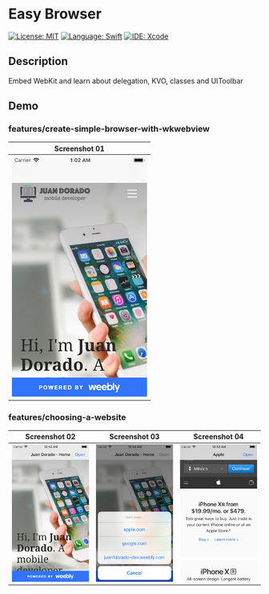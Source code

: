 # Easy Browser
[![License: MIT](https://img.shields.io/badge/License-MIT-yellow.svg)](https://opensource.org/licenses/MIT)
[![Language: Swift](https://img.shields.io/badge/Language-Swift-red.svg)](https://swift.org/blog/)
[![IDE: Xcode](https://img.shields.io/badge/IDE-Xcode%2010.2-blue.svg)](https://developer.apple.com/xcode/)

## Description
Embed WebKit and learn about delegation, KVO, classes and UIToolbar

## Demo
### features/create-simple-browser-with-wkwebview
| Screenshot 01 |
| ------------- |
| ![screenshot01](.screenshots/screenshot01.png) |

### features/choosing-a-website
| Screenshot 02 | Screenshot 03 | Screenshot 04 |
| ------------- | ------------- | ------------- |
| ![screenshot02](.screenshots/screenshot02.png) | ![screenshot03](.screenshots/screenshot03.png) | ![screenshot04](.screenshots/screenshot04.png) |
